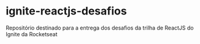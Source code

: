 # ignite-reactjs-desafios
Repositório destinado para a entrega dos desafios da trilha de ReactJS do Ignite da Rocketseat 
